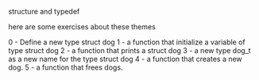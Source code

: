 structure and typedef

here are some exercises about these themes

0 - Define a new type struct dog
1 - a function that initialize a variable of type struct dog
2 - a function that prints a struct dog
3 - a new type dog_t as a new name for the type struct dog
4 - a function that creates a new dog.
5 - a function that frees dogs.
